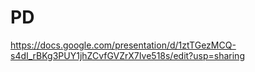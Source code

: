 # PD
https://docs.google.com/presentation/d/1ztTGezMCQ-s4dI_rBKg3PUY1jhZCvfGVZrX7Ive518s/edit?usp=sharing
